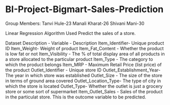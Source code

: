 # BI-Project-Bigmart-Sales-Prediction

Group Members:
Tanvi Hule-23
Manali Kharat-26
Shivani Mani-30

Linear Regression Algorithm Used
Predict the sales of a store.

Dataset Description -
Variable     -                Description
Item_Identifier-           Unique product ID
Item_Weight-               Weight of product
Item_Fat_Content  -        Whether the product is low fat or not
Item_Visibility  -         The % of total display area of all products in a store allocated to the particular product
Item_Type -                The category to which the product belongs
Item_MRP -                 Maximum Retail Price (list price) of the product
Outlet_Identifier  -       Unique store ID
Outlet_Establishment_Year- The year in which store was established
Outlet_Size -              The size of the store in terms of ground area covered
Outlet_Location_Type-      The type of city in which the store is located
Outlet_Type-               Whether the outlet is just a grocery store or some sort of supermarket
Item_Outlet_Sales -        Sales of the product in the particulat store. This is the outcome variable to be predicted.
